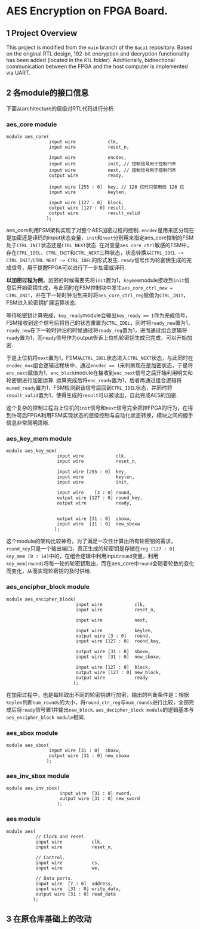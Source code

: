 # AES Encryption on FPGA Board.
## 1 Project Overview
This project is modified from the `main` branch of the `0aca1` repository. Based on the original RTL design, 192-bit encryption and decryption functionality has been added (located in the `RTL` folder). Additionally, bidirectional communication between the FPGA and the host computer is implemented via UART.
## 2 各module的接口信息
下面从architecture的层级对RTL代码进行分析.
### aes_core module
```
module aes_core(
                input wire            clk,
                input wire            reset_n,

                input wire            encdec,
                input wire            init, // 控制信号用于控制FSM
                input wire            next, // 控制信号用于控制FSM
                output wire           ready,

                input wire [255 : 0]  key, // 128 位时只使用低 128 位
                input wire            keylen,

                input wire [127 : 0]  block,
                output wire [127 : 0] result,
                output wire           result_valid
               );
```
aes_core利用FSM架构实现了对整个AES加密过程的控制. `encdec`是用来区分现在是加密还是译码的input状态变量，`init`和`next`分别用来指定aes_core控制的FSM处于`CTRL_INIT`状态还是`CTRL_NEXT`状态. 在对变量`aes_core_ctrl`敏感的FSM中，存在`CTRL_IDEL`、`CTRL_INIT`和`CTRL_NEXT`三种状态，状态转换以`CTRL_IDEL -> CTRL_INIT/CTRL_NEXT -> CTRL_IDEL`的形式发生. `ready`信号作为轮密钥生成的完成信号，用于提醒FPGA可以进行下一步加密或译码. 

**以加密过程为例**，加密的时候需要先将`init`置为1，`keymem`module接收到`init`信息后开始密钥生成，与此同时在FSM控制块中发生`aes_core_ctrl_new = CTRL_INIT`，并在下一轮时钟沿到来时将`aes_core_ctrl_reg`赋值为`CTRL_INIT`，FSM进入轮密钥扩展运算状态. 

等待轮密钥计算完成，`key_ready`module会输出`key_ready == 1`作为完成信号，FSM接收到这个信号后将自己的状态重置为`CTRL_IDEL`，同时将`ready_new`置为1，`ready_new`在下一轮时钟沿的时候通过将`ready_reg`置为1，进而通过组合逻辑将`ready`置为1，而`ready`信号作为output告诉上位机轮密钥生成已完成，可以开始加密.

于是上位机将`next`置为1，FSM从`CTRL_IDEL`状态进入`CTRL_NEXT`状态，与此同时在`encdec_mux`组合逻辑过程块中，通过`encdec == 1`来判断现在是加密状态，于是将`enc_next`赋值为1，`enc_block`module在接收到`enc_next`信号之后开始利用明文和轮密钥进行加密运算. 运算完成后将`enc_ready`置为1，后者再通过组合逻辑将`muxed_ready`置为1，FSM检测到该信号后回到`CTRL_IDEL`状态，并同时将`result_valid`置为1，使得生成的`result`可以被读出，自此完成AES的加密.

这个复杂的控制过程由上位机的`init`信号和`next`信号完全把控FPGA的行为，在得到许可后FPGA利用FSM实现状态的层级控制与自动化状态转换，模块之间的握手信息非常简明清晰.

### aes_key_mem module
```
module aes_key_mem(
                   input wire            clk,
                   input wire            reset_n,

                   input wire [255 : 0]  key,
                   input wire            keylen,
                   input wire            init,

                   input wire    [3 : 0] round,
                   output wire [127 : 0] round_key,
                   output wire           ready,


                   output wire [31 : 0]  sboxw,
                   input wire  [31 : 0]  new_sboxw
                  );
```
这个module的架构比较神奇，为了满足一次性计算出所有轮密钥的需求，`round_key`只是一个输出端口，真正生成的轮密钥是存储在`reg [127 : 0] key_mem [0 : 14]`中的，在组合逻辑中利用input`round`变量，利用`key_mem[round]`将每一轮的轮密钥取出，而在aes_core中`round`会随着轮数的变化而变化，从而实现轮密钥的及时供给.

### aes_encipher_block module
```
module aes_encipher_block(
                          input wire            clk,
                          input wire            reset_n,

                          input wire            next,

                          input wire            keylen,
                          output wire [3 : 0]   round,
                          input wire [127 : 0]  round_key,

                          output wire [31 : 0]  sboxw,
                          input wire  [31 : 0]  new_sboxw,

                          input wire [127 : 0]  block,
                          output wire [127 : 0] new_block,
                          output wire           ready
                         );
```
在加密过程中，也是每轮取出不同的轮密钥进行加密，输出的判断条件是：根据`keylen`判断`num_rounds`的大小，将`round_ctr_reg`与`num_rounds`进行比较，全部完成后将`ready`信号置1并输出`new_block`. `aes_decipher_block module`的逻辑基本与`aes_encipher_block module`相同.

### aes_sbox module
```
module aes_sbox(
                input wire [31 : 0]  sboxw,
                output wire [31 : 0] new_sboxw
               );
```

### aes_inv_sbox module
```
module aes_inv_sbox(
                    input wire  [31 : 0] sword,
                    output wire [31 : 0] new_sword
                   );
```

### aes module
```
module aes(
           // Clock and reset.
           input wire           clk,
           input wire           reset_n,

           // Control.
           input wire           cs,
           input wire           we,

           // Data ports.
           input wire  [7 : 0]  address,
           input wire  [31 : 0] write_data,
           output wire [31 : 0] read_data
          );
```

## 3 在原仓库基础上的改动
